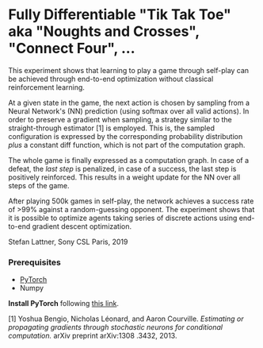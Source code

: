 

# Fully Differentiable "Tik Tak Toe" aka "Noughts and Crosses", "Connect Four", ...

This experiment shows that learning to play a game through self-play can be 
achieved through end-to-end optimization without classical reinforcement 
learning.

At a given state in the game, the next action is chosen by sampling from a 
Neural Network's (NN) prediction (using softmax over all valid actions). In 
order to preserve a gradient when sampling, a strategy similar to the 
 straight-through estimator [1] is employed. This is, the sampled 
 configuration is expressed by the corresponding probability distribution 
 *plus* a constant diff function, which is not part of the computation graph.
 
 The whole game is finally expressed as a computation graph. In case of a 
 defeat, the *last step* is penalized, in case of a success, the last step 
 is positively reinforced. This results in a weight update for the NN over 
 all steps of the game.
 
 After playing 500k games in self-play, the network achieves a success rate of 
 \>99% against a random-guessing opponent. The experiment shows that it 
 is possible to optimize agents taking series of discrete actions using 
 end-to-end gradient descent optimization.
 
 Stefan Lattner, Sony CSL Paris, 2019

### Prerequisites ###

* [PyTorch](http://www.pytorch.org)
* Numpy

**Install PyTorch** following [this link](http://www.pytorch.org).


[1] Yoshua Bengio, Nicholas Léonard, and Aaron Courville. *Estimating or 
propagating gradients through
stochastic neurons for conditional computation.* arXiv preprint arXiv:1308
.3432, 2013.